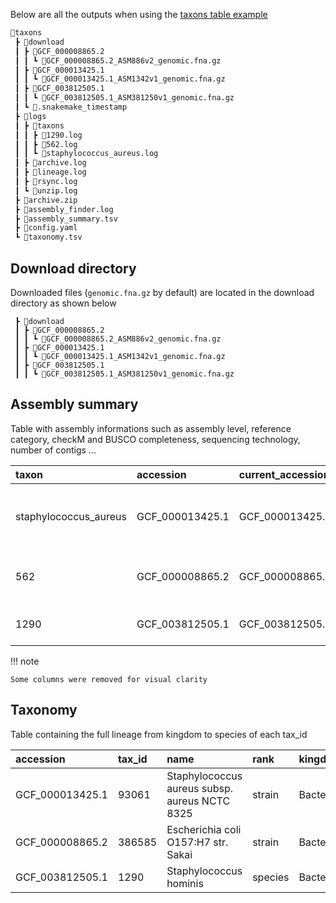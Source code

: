 Below are all the outputs when using the [taxons table example](./inputs.md/#tables)
``` sh
📂taxons
 ┣ 📂download
 ┃ ┣ 📂GCF_000008865.2
 ┃ ┃ ┗ 📜GCF_000008865.2_ASM886v2_genomic.fna.gz
 ┃ ┣ 📂GCF_000013425.1
 ┃ ┃ ┗ 📜GCF_000013425.1_ASM1342v1_genomic.fna.gz
 ┃ ┣ 📂GCF_003812505.1
 ┃ ┃ ┗ 📜GCF_003812505.1_ASM381250v1_genomic.fna.gz
 ┃ ┗ 📜.snakemake_timestamp
 ┣ 📂logs
 ┃ ┣ 📂taxons
 ┃ ┃ ┣ 📜1290.log
 ┃ ┃ ┣ 📜562.log
 ┃ ┃ ┗ 📜staphylococcus_aureus.log
 ┃ ┣ 📜archive.log
 ┃ ┣ 📜lineage.log
 ┃ ┣ 📜rsync.log
 ┃ ┗ 📜unzip.log
 ┣ 📜archive.zip
 ┣ 📜assembly_finder.log
 ┣ 📜assembly_summary.tsv
 ┣ 📜config.yaml
 ┗ 📜taxonomy.tsv
```
## Download directory
Downloaded files (`genomic.fna.gz` by default) are located in the download directory as shown below
```
 ┣ 📂download
 ┃ ┣ 📂GCF_000008865.2
 ┃ ┃ ┗ 📜GCF_000008865.2_ASM886v2_genomic.fna.gz
 ┃ ┣ 📂GCF_000013425.1
 ┃ ┃ ┗ 📜GCF_000013425.1_ASM1342v1_genomic.fna.gz
 ┃ ┣ 📂GCF_003812505.1
 ┃ ┃ ┗ 📜GCF_003812505.1_ASM381250v1_genomic.fna.gz
```
## Assembly summary
Table with assembly informations such as assembly level, reference category, checkM and BUSCO completeness, sequencing technology, number of contigs ...

| taxon                 | accession       | current_accession | paired_accession | source_database        | annotation_info.method                          | annotation_info.name                | annotation_info.pipeline                           | annotation_info.provider | annotation_info.release_date | annotation_info.software_version | annotation_info.stats.gene_counts.non_coding | annotation_info.stats.gene_counts.protein_coding | annotation_info.stats.gene_counts.pseudogene | annotation_info.stats.gene_counts.total | assembly_level  | assembly_method            | assembly_name | assembly_status | assembly_type | bioproject_accession | biosample.accession | biosample.bioprojects          | biosample.description.organism_name           | biosample.description.tax_id | biosample.description.title                                                                  | biosample.last_updated  | biosample.models   | biosample.owner.contacts | biosample.owner.name            | biosample.package | biosample.publication_date | biosample.status.status | biosample.status.when   | biosample.submission_date | paired_assembly.accession | paired_assembly.annotation_name                                       | paired_assembly.status | refseq_category       | release_date | sequencing_tech  | submitter                                     | contig_l50 | contig_n50 | gc_count | gc_percent | genome_coverage | number_of_component_sequences | number_of_contigs | number_of_scaffolds | scaffold_l50 | scaffold_n50 | total_number_of_chromosomes | total_sequence_length | total_ungapped_length | average_nucleotide_identity.best_ani_match.ani | average_nucleotide_identity.best_ani_match.assembly | average_nucleotide_identity.best_ani_match.assembly_coverage | average_nucleotide_identity.best_ani_match.category | average_nucleotide_identity.best_ani_match.organism_name | average_nucleotide_identity.best_ani_match.type_assembly_coverage | average_nucleotide_identity.category | average_nucleotide_identity.comment | average_nucleotide_identity.match_status | average_nucleotide_identity.submitted_ani_match.ani | average_nucleotide_identity.submitted_ani_match.assembly | average_nucleotide_identity.submitted_ani_match.assembly_coverage | average_nucleotide_identity.submitted_ani_match.category | average_nucleotide_identity.submitted_ani_match.organism_name | average_nucleotide_identity.submitted_ani_match.type_assembly_coverage | average_nucleotide_identity.submitted_organism | average_nucleotide_identity.submitted_species | average_nucleotide_identity.taxonomy_check_status | checkm_info.checkm_marker_set | checkm_info.checkm_marker_set_rank | checkm_info.checkm_species_tax_id | checkm_info.checkm_version | checkm_info.completeness | checkm_info.completeness_percentile | checkm_info.contamination | infraspecific_names.strain | organism_name                                 | tax_id | path                                                                                                                  |
| :-------------------- | :-------------- | :---------------- | :--------------- | :--------------------- | :---------------------------------------------- | :---------------------------------- | :------------------------------------------------- | :----------------------- | :--------------------------- | :------------------------------- | :------------------------------------------- | :----------------------------------------------- | :------------------------------------------- | :-------------------------------------- | :-------------- | :------------------------- | :------------ | :-------------- | :------------ | :------------------- | :------------------ | :----------------------------- | :-------------------------------------------- | :--------------------------- | :------------------------------------------------------------------------------------------- | :---------------------- | :----------------- | :----------------------- | :------------------------------ | :---------------- | :------------------------- | :---------------------- | :---------------------- | :------------------------ | :------------------------ | :-------------------------------------------------------------------- | :--------------------- | :-------------------- | :----------- | :--------------- | :-------------------------------------------- | :--------- | :--------- | :------- | :--------- | :-------------- | :---------------------------- | :---------------- | :------------------ | :----------- | :----------- | :-------------------------- | :-------------------- | :-------------------- | :--------------------------------------------- | :-------------------------------------------------- | :----------------------------------------------------------- | :-------------------------------------------------- | :------------------------------------------------------- | :---------------------------------------------------------------- | :----------------------------------- | :---------------------------------- | :--------------------------------------- | :-------------------------------------------------- | :------------------------------------------------------- | :---------------------------------------------------------------- | :------------------------------------------------------- | :------------------------------------------------------------ | :--------------------------------------------------------------------- | :--------------------------------------------- | :-------------------------------------------- | :------------------------------------------------ | :---------------------------- | :--------------------------------- | :-------------------------------- | :------------------------- | :----------------------- | :---------------------------------- | :------------------------ | :------------------------- | :-------------------------------------------- | :----- | :-------------------------------------------------------------------------------------------------------------------- |
| staphylococcus_aureus | GCF_000013425.1 | GCF_000013425.1   | GCA_000013425.1  | SOURCE_DATABASE_REFSEQ | na                                              | Annotation submitted by NCBI RefSeq | na                                                 | NCBI RefSeq              | 2016-08-03                   | na                               | 75                                           | 2767                                             | 30                                           | 2872                                    | Complete Genome | na                         | ASM1342v1     | current         | haploid       | PRJNA237             | SAMN02604235        | [{'accession': 'PRJNA237'}]    | Staphylococcus aureus subsp. aureus NCTC 8325 | 93061                        | Sample from Staphylococcus aureus subsp. aureus NCTC 8325                                    | 2015-05-18T13:21:01.110 | ['Generic']        | na                       | NCBI                            | Generic.1.0       | 2014-01-30T15:13:19.920    | live                    | 2014-01-30T15:13:19.920 | 2014-01-30T15:13:19.920   | GCA_000013425.1           | Annotation submitted by University of Oklahoma Health Sciences Center | current                | reference genome      | 2006-02-13   | na               | University of Oklahoma Health Sciences Center | 1          | 2821361    | 927332   | 33         | na              | 1                             | 1                 | 1                   | 1            | 2821361      | 1                           | 2821361               | 2821361               | 99.94                                          | GCA_006094915.1                                     | 96.32                                                        | type                                                | Staphylococcus aureus                                    | 97.66                                                             | category_na                          | na                                  | species_match                            | 99.94                                               | GCA_006094915.1                                          | 96.32                                                             | type                                                     | Staphylococcus aureus                                         | 97.66                                                                  | Staphylococcus aureus subsp. aureus NCTC 8325  | Staphylococcus aureus                         | OK                                                | Staphylococcus aureus         | species                            | 1280                              | v1.2.2                     | 97.59                    | 19.683367                           | 0.39                      | NCTC 8325                  | Staphylococcus aureus subsp. aureus NCTC 8325 | 93061  | /path/to/genome/GCF_000013425.1/GCF_000013425.1_ASM1342v1_genomic.fna.gz   |
| 562                   | GCF_000008865.2 | GCF_000008865.2   | GCA_000008865.2  | SOURCE_DATABASE_REFSEQ | na                                              | Annotation submitted by NCBI RefSeq | na                                                 | NCBI RefSeq              | 2021-02-12                   | na                               | 126                                          | 5155                                             | 136                                          | 5417                                    | Complete Genome | na                         | ASM886v2      | current         | haploid       | PRJNA226             | SAMN01911278        | [{'accession': 'PRJNA226'}]    | Escherichia coli O157:H7 str. Sakai           | 386585                       | Bacterial, clinical or host-associated sample for Escherichia coli O157:H7 str. SAKAI (EHEC) | 2019-05-23T15:25:40.989 | ['Pathogen.ba-cl'] | [{}]                     | ATCC                            | Pathogen.cl.1.0   | 2013-02-05T00:00:00.000    | live                    | 2014-11-20T09:44:57     | 2013-02-05T09:09:06.203   | GCA_000008865.2           | Annotation submitted by GIRC                                          | current                | reference genome      | 2018-06-08   | na               | GIRC                                          | 1          | 5498578    | 2824389  | 50.5       | na              | 3                             | 3                 | 3                   | 1            | 5498578      | 3                           | 5594605               | 5594605               | 99.97                                          | GCA_001281725.1                                     | 94.32                                                        | claderef                                            | Escherichia coli                                         | 99.57                                                             | category_na                          | na                                  | species_match                            | 99.97                                               | GCA_001281725.1                                          | 94.32                                                             | claderef                                                 | Escherichia coli                                              | 99.57                                                                  | Escherichia coli O157:H7 str. Sakai            | Escherichia coli                              | OK                                                | Escherichia coli              | species                            | 562                               | v1.2.2                     | 99.51                    | 92.85564                            | 0.15                      | Sakai substr. RIMD 0509952 | Escherichia coli O157:H7 str. Sakai           | 386585 | /path/to/genome/GCF_000008865.2/GCF_000008865.2_ASM886v2_genomic.fna.gz    |
| 1290                  | GCF_003812505.1 | GCF_003812505.1   | GCA_003812505.1  | SOURCE_DATABASE_REFSEQ | Best-placed reference protein set; GeneMarkS-2+ | GCF_003812505.1-RS_2024_03_28       | NCBI Prokaryotic Genome Annotation Pipeline (PGAP) | NCBI RefSeq              | 2024-03-28                   | 6.7                              | 85                                           | 2142                                             | 35                                           | 2262                                    | Complete Genome | SMRT v. 2.3.0, HGAP v. 3.0 | ASM381250v1   | current         | haploid       | PRJNA231221          | SAMN10163251        | [{'accession': 'PRJNA231221'}] | Staphylococcus hominis                        | 1290                         | Pathogen: clinical or host-associated sample from Staphylococcus hominis                     | 2019-05-14T13:08:20.304 | ['Pathogen.cl']    | [{}]                     | US Food and Drug Administration | Pathogen.cl.1.0   | 2018-10-02T00:00:00.000    | live                    | 2018-10-02T12:23:11.101 | 2018-10-02T12:23:11.100   | GCA_003812505.1           | NCBI Prokaryotic Genome Annotation Pipeline (PGAP)                    | current                | representative genome | 2018-11-21   | PacBio; Illumina | US Food and Drug Administration               | 1          | 2220494    | 713682   | 31.5       | 19.6x           | 3                             | 3                 | 3                   | 1            | 2220494      | 3                           | 2257431               | 2257431               | 99.99                                          | GCA_900458635.1                                     | 98.99                                                        | type                                                | Staphylococcus hominis                                   | 99.01                                                             | category_na                          | na                                  | species_match                            | 99.99                                               | GCA_900458635.1                                          | 98.99                                                             | type                                                     | Staphylococcus hominis                                        | 99.01                                                                  | Staphylococcus hominis                         | Staphylococcus hominis                        | OK                                                | Staphylococcus hominis        | species                            | 1290                              | v1.2.2                     | 90.97                    | 47.945206                           | 2.63                      | FDAARGOS_575               | Staphylococcus hominis                        | 1290   | /path/to/genome/GCF_003812505.1/GCF_003812505.1_ASM381250v1_genomic.fna.gz |

!!! note

    Some columns were removed for visual clarity

## Taxonomy

Table containing the full lineage from kingdom to species of each tax_id


| accession       | tax_id | name                                          | rank    | kingdom  | phylum         | class               | order            | family             | genus          | species                |
| :-------------- | :----- | :-------------------------------------------- | :------ | :------- | :------------- | :------------------ | :--------------- | :----------------- | :------------- | :--------------------- |
| GCF_000013425.1 | 93061  | Staphylococcus aureus subsp. aureus NCTC 8325 | strain  | Bacteria | Bacillota      | Bacilli             | Bacillales       | Staphylococcaceae  | Staphylococcus | Staphylococcus aureus  |
| GCF_000008865.2 | 386585 | Escherichia coli O157:H7 str. Sakai           | strain  | Bacteria | Pseudomonadota | Gammaproteobacteria | Enterobacterales | Enterobacteriaceae | Escherichia    | Escherichia coli       |
| GCF_003812505.1 | 1290   | Staphylococcus hominis                        | species | Bacteria | Bacillota      | Bacilli             | Bacillales       | Staphylococcaceae  | Staphylococcus | Staphylococcus hominis |
